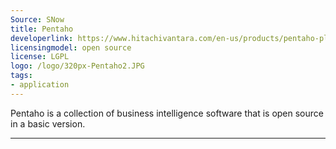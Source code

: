 ```yaml
---
Source: SNow
title: Pentaho
developerlink: https://www.hitachivantara.com/en-us/products/pentaho-plus-platform/data-integration-analytics/pentaho-community-edition.html
licensingmodel: open source
license: LGPL
logo: /logo/320px-Pentaho2.JPG
tags:
- application
---
```

Pentaho is a collection of business intelligence software that is open source in a basic version. 

---
